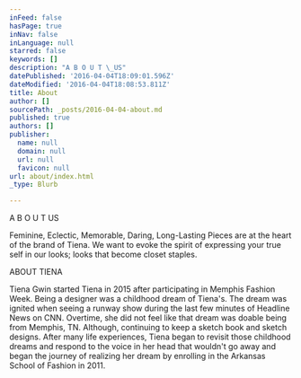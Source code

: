 ```yaml
---
inFeed: false
hasPage: true
inNav: false
inLanguage: null
starred: false
keywords: []
description: "A B O U T \_US"
datePublished: '2016-04-04T18:09:01.596Z'
dateModified: '2016-04-04T18:08:53.811Z'
title: About
author: []
sourcePath: _posts/2016-04-04-about.md
published: true
authors: []
publisher:
  name: null
  domain: null
  url: null
  favicon: null
url: about/index.html
_type: Blurb

---
```

A B O U T  US

Feminine, Eclectic, Memorable, Daring, Long-Lasting Pieces are at the heart of the brand of Tiena.  We want to evoke the spirit of expressing your true self in our looks; looks that become closet staples.  

ABOUT TIENA

Tiena Gwin started Tiena in 2015 after participating in Memphis Fashion Week.  Being a designer was a childhood dream of Tiena's.  The dream was ignited when seeing a runway show during the last few minutes of Headline News on CNN.  Overtime, she did not feel like that dream was doable being from Memphis, TN.  Although, continuing to keep a sketch book and sketch designs.  After many life experiences, Tiena began to revisit those childhood dreams and respond to the voice in her head that wouldn't go away and began the journey of realizing her dream by enrolling in the Arkansas School of Fashion in 2011\.